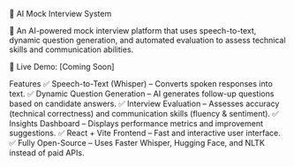 🎤 AI Mock Interview System

🚀 An AI-powered mock interview platform that uses speech-to-text, dynamic question generation, and automated evaluation to assess technical skills and communication abilities.

🔗 Live Demo: [Coming Soon]

Features
✅ Speech-to-Text (Whisper) – Converts spoken responses into text.
✅ Dynamic Question Generation – AI generates follow-up questions based on candidate answers.
✅ Interview Evaluation – Assesses accuracy (technical correctness) and communication skills (fluency & sentiment).
✅ Insights Dashboard – Displays performance metrics and improvement suggestions.
✅ React + Vite Frontend – Fast and interactive user interface.
✅ Fully Open-Source – Uses Faster Whisper, Hugging Face, and NLTK instead of paid APIs.
